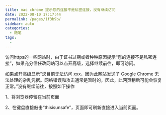 ```yaml
---
title: mac chrome 提示您的连接不是私密连接，没有继续访问
date: 2022-08-10 17:17:44
permalink: /pages/1f3b9b/
sidebar: auto
categories:
  - 随笔
tags:
  - 
---
```

访问https的一些网站时，由于证书过期或者种种原因提示“您的连接不是私密连接”，如果充分信任改网站可以点开高级，选择继续前往，即可访问。

如果点开高级显示“您目前无法访问 xxx，因为此网站发送了 Google Chrome 无法处理的杂乱凭据。网络错误和攻击通常是暂时的，因此，此网页稍后可能会恢复正常。”没有继续前往，按照如下操作

1、将浏览器停留在当前页面

2、在键盘直接敲击“thisisunsafe”，页面即可刷新直接进入当前页面。